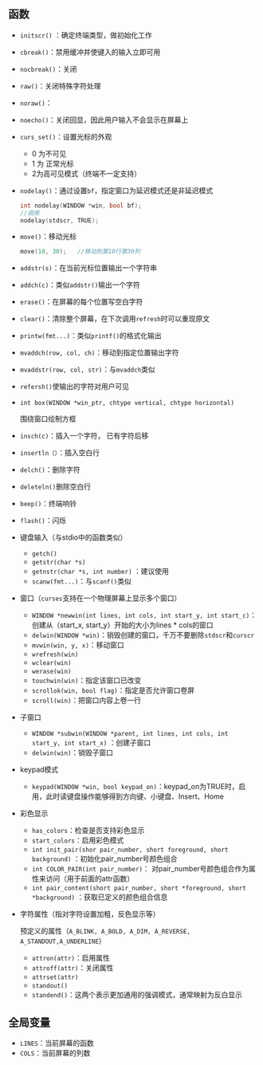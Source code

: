 ## 函数

- `initscr()` ：确定终端类型，做初始化工作

- `cbreak()`：禁用缓冲并使键入的输入立即可用

- `nocbreak()`：关闭

- `raw()`：关闭特殊字符处理

- `noraw()`：

- `noecho()`：关闭回显，因此用户输入不会显示在屏幕上

- `curs_set()`：设置光标的外观

    - 0 为不可见
    - 1 为 正常光标
    - 2为高可见模式（终端不一定支持）

- `nodelay()`：通过设置`bf`，指定窗口为延迟模式还是非延迟模式

    ```c
    int nodelay(WINDOW *win, bool bf);
    //调用
    nodelay(stdscr, TRUE);
    ```

- `move()`：移动光标

    ```c
    move(10, 30);	//移动到第10行第30列
    ```

- `addstr(s)`：在当前光标位置输出一个字符串

- `addch(c)`：类似`addstr()`输出一个字符

- `erase()`：在屏幕的每个位置写空白字符

- `clear()`：清除整个屏幕，在下次调用`refresh`时可以重现原文

- `printw(fmt...)`：类似`printf()`的格式化输出

- `mvaddch(row, col, ch)`：移动到指定位置输出字符

- `mvaddstr(row, col, str)`：与`mvaddch`类似

- `refersh()`使输出的字符对用户可见

- `int box(WINDOW *win_ptr, chtype vertical, chtype horizontal)`

    围绕窗口绘制方框

- `insch(c)`：插入一个字符， 已有字符后移

- `insertln（）`：插入空白行

- `delch()`：删除字符

- `deleteln()`删除空白行

- `beep()`：终端响铃

- `flash()`：闪烁

- 键盘输入（与stdio中的函数类似）

    - `getch()`
    - `getstr(char *s)`
    - `getnstr(char *s, int number)` ：建议使用
    - `scanw(fmt...)`：与`scanf()`类似

- 窗口（`curses`支持在一个物理屏幕上显示多个窗口）

    - `WINDOW *newwin(int lines, int cols, int start_y, int start_c)`：创建从（start_x, start_y）开始的大小为lines * cols的窗口
    - `delwin(WINDOW *win)`：销毁创建的窗口，千万不要删除`stdscr`和`curscr`
    - `mvwin(win, y, x)`：移动窗口
    - `wrefresh(win)`
    - `wclear(win)`
    - `werase(win)`
    - `touchwin(win)`：指定该窗口已改变
    - `scrollok(win, bool flag)`：指定是否允许窗口卷屏
    - `scroll(win)`：把窗口内容上卷一行

- 子窗口

    - `WINDOW *subwin(WINDOW *parent, int lines, int cols, int start_y, int start_x)` ：创建子窗口
    - `delwin(win)`：销毁子窗口

- keypad模式

    - `keypad(WINDOW *win, bool keypad_on)`：keypad_on为TRUE时，启用，此时读键盘操作能够得到方向键、小键盘、Insert、Home

- 彩色显示

    - `has_colors`：检查是否支持彩色显示
    - `start_colors`：启用彩色模式
    - `int init_pair(shor pair_number, short foreground, short background)`    ：初始化pair_number号颜色组合
    - `int COLOR_PAIR(int pair_number)`：  对pair_number号颜色组合作为属性来访问（用于前面的attr函数）
    - `int pair_content(short pair_number, short *foreground, short *background)`    ：获取已定义的颜色组合信息

- 字符属性（指对字符设置加粗，反色显示等）

    预定义的属性（`A_BLINK, A_BOLD, A_DIM, A_REVERSE, A_STANDOUT,A_UNDERLINE`）

    - `attron(attr)`：启用属性
    - `attroff(attr)`：关闭属性
    - `attrset(attr)`
    - `standout()`
    - `standend()`：这两个表示更加通用的强调模式，通常映射为反白显示

## 全局变量

- `LINES`：当前屏幕的函数
- `COLS`：当前屏幕的列数